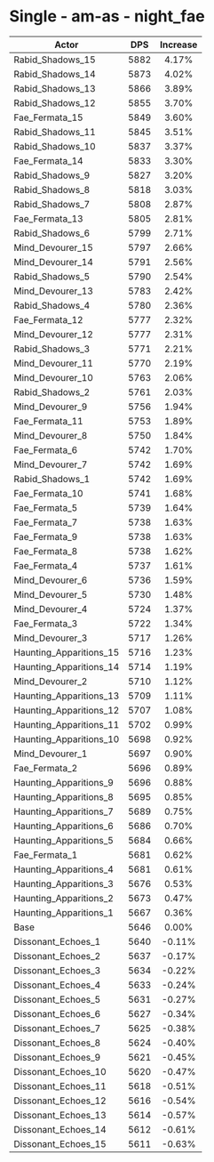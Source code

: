 # Single - am-as - night_fae
| Actor | DPS | Increase |
|---|:---:|:---:|
|Rabid_Shadows_15|5882|4.17%|
|Rabid_Shadows_14|5873|4.02%|
|Rabid_Shadows_13|5866|3.89%|
|Rabid_Shadows_12|5855|3.70%|
|Fae_Fermata_15|5849|3.60%|
|Rabid_Shadows_11|5845|3.51%|
|Rabid_Shadows_10|5837|3.37%|
|Fae_Fermata_14|5833|3.30%|
|Rabid_Shadows_9|5827|3.20%|
|Rabid_Shadows_8|5818|3.03%|
|Rabid_Shadows_7|5808|2.87%|
|Fae_Fermata_13|5805|2.81%|
|Rabid_Shadows_6|5799|2.71%|
|Mind_Devourer_15|5797|2.66%|
|Mind_Devourer_14|5791|2.56%|
|Rabid_Shadows_5|5790|2.54%|
|Mind_Devourer_13|5783|2.42%|
|Rabid_Shadows_4|5780|2.36%|
|Fae_Fermata_12|5777|2.32%|
|Mind_Devourer_12|5777|2.31%|
|Rabid_Shadows_3|5771|2.21%|
|Mind_Devourer_11|5770|2.19%|
|Mind_Devourer_10|5763|2.06%|
|Rabid_Shadows_2|5761|2.03%|
|Mind_Devourer_9|5756|1.94%|
|Fae_Fermata_11|5753|1.89%|
|Mind_Devourer_8|5750|1.84%|
|Fae_Fermata_6|5742|1.70%|
|Mind_Devourer_7|5742|1.69%|
|Rabid_Shadows_1|5742|1.69%|
|Fae_Fermata_10|5741|1.68%|
|Fae_Fermata_5|5739|1.64%|
|Fae_Fermata_7|5738|1.63%|
|Fae_Fermata_9|5738|1.63%|
|Fae_Fermata_8|5738|1.62%|
|Fae_Fermata_4|5737|1.61%|
|Mind_Devourer_6|5736|1.59%|
|Mind_Devourer_5|5730|1.48%|
|Mind_Devourer_4|5724|1.37%|
|Fae_Fermata_3|5722|1.34%|
|Mind_Devourer_3|5717|1.26%|
|Haunting_Apparitions_15|5716|1.23%|
|Haunting_Apparitions_14|5714|1.19%|
|Mind_Devourer_2|5710|1.12%|
|Haunting_Apparitions_13|5709|1.11%|
|Haunting_Apparitions_12|5707|1.08%|
|Haunting_Apparitions_11|5702|0.99%|
|Haunting_Apparitions_10|5698|0.92%|
|Mind_Devourer_1|5697|0.90%|
|Fae_Fermata_2|5696|0.89%|
|Haunting_Apparitions_9|5696|0.88%|
|Haunting_Apparitions_8|5695|0.85%|
|Haunting_Apparitions_7|5689|0.75%|
|Haunting_Apparitions_6|5686|0.70%|
|Haunting_Apparitions_5|5684|0.66%|
|Fae_Fermata_1|5681|0.62%|
|Haunting_Apparitions_4|5681|0.61%|
|Haunting_Apparitions_3|5676|0.53%|
|Haunting_Apparitions_2|5673|0.47%|
|Haunting_Apparitions_1|5667|0.36%|
|Base|5646|0.00%|
|Dissonant_Echoes_1|5640|-0.11%|
|Dissonant_Echoes_2|5637|-0.17%|
|Dissonant_Echoes_3|5634|-0.22%|
|Dissonant_Echoes_4|5633|-0.24%|
|Dissonant_Echoes_5|5631|-0.27%|
|Dissonant_Echoes_6|5627|-0.34%|
|Dissonant_Echoes_7|5625|-0.38%|
|Dissonant_Echoes_8|5624|-0.40%|
|Dissonant_Echoes_9|5621|-0.45%|
|Dissonant_Echoes_10|5620|-0.47%|
|Dissonant_Echoes_11|5618|-0.51%|
|Dissonant_Echoes_12|5616|-0.54%|
|Dissonant_Echoes_13|5614|-0.57%|
|Dissonant_Echoes_14|5612|-0.61%|
|Dissonant_Echoes_15|5611|-0.63%|
